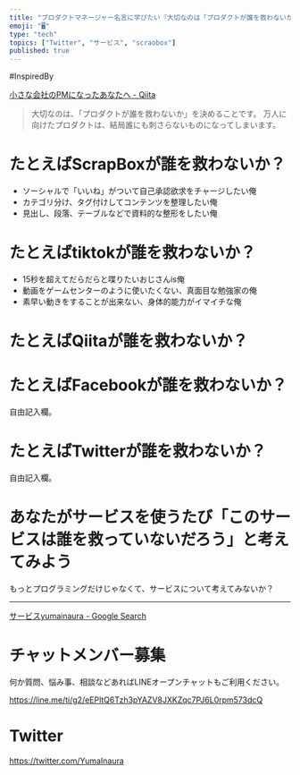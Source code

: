 ```yaml
---
title: "プロダクトマネージャー名言に学びたい『大切なのは「プロダクトが誰を救わないか」を決めることです。』#ScrapBox #tikTok #Qi"
emoji: "🖥"
type: "tech"
topics: ["Twitter", "サービス", "scraobox"]
published: true
---
```



#InspiredBy

[小さな会社のPMになったあなたへ - Qiita](https://qiita.com/Terryy/items/b3a26517b584cdbec70d)

>大切なのは、「プロダクトが誰を救わないか」を決めることです。
>万人に向けたプロダクトは、結局誰にも刺さらないものになってしまいます。


# たとえばScrapBoxが誰を救わないか？

- ソーシャルで「いいね」がついて自己承認欲求をチャージしたい俺
- カテゴリ分け、タグ付けしてコンテンツを整理したい俺
- 見出し、段落、テーブルなどで資料的な整形をしたい俺

# たとえばtiktokが誰を救わないか？

- 15秒を超えてだらだらと喋りたいおじさんis俺
- 動画をゲームセンターのように使いたくない、真面目な勉強家の俺
- 素早い動きをすることが出来ない、身体的能力がイマイチな俺

# たとえばQiitaが誰を救わないか？

# たとえばFacebookが誰を救わないか？

自由記入欄。

# たとえばTwitterが誰を救わないか？

自由記入欄。


# あなたがサービスを使うたび「このサービスは誰を救っていないだろう」と考えてみよう

もっとプログラミングだけじゃなくて、サービスについて考えてみないか？

---

[サービスyumainaura - Google Search](https://www.google.co.jp/search?q=%E3%82%B5%E3%83%BC%E3%83%93%E3%82%B9yumainaura&oq=%E3%82%B5%E3%83%BC%E3%83%93%E3%82%B9yumainaura&aqs=chrome..69i57.7601j0j7&sourceid=chrome&ie=UTF-8)











<!-- Update From Qiita API -->

# チャットメンバー募集


何か質問、悩み事、相談などあればLINEオープンチャットもご利用ください。

https://line.me/ti/g2/eEPltQ6Tzh3pYAZV8JXKZqc7PJ6L0rpm573dcQ





# Twitter


https://twitter.com/YumaInaura


<!-- Update From Qiita API -->


